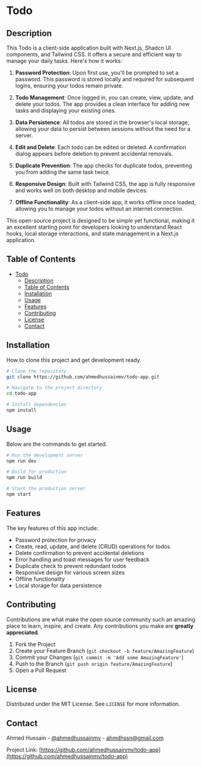 # Todo

## Description

This Todo is a client-side application built with Next.js, Shadcn UI components, and Tailwind CSS. It offers a secure and efficient way to manage your daily tasks. Here's how it works:

1. **Password Protection**: Upon first use, you'll be prompted to set a password. This password is stored locally and required for subsequent logins, ensuring your todos remain private.

2. **Todo Management**: Once logged in, you can create, view, update, and delete your todos. The app provides a clean interface for adding new tasks and displaying your existing ones.

3. **Data Persistence**: All todos are stored in the browser's local storage, allowing your data to persist between sessions without the need for a server.

4. **Edit and Delete**: Each todo can be edited or deleted. A confirmation dialog appears before deletion to prevent accidental removals.

5. **Duplicate Prevention**: The app checks for duplicate todos, preventing you from adding the same task twice.

6. **Responsive Design**: Built with Tailwind CSS, the app is fully responsive and works well on both desktop and mobile devices.

7. **Offline Functionality**: As a client-side app, it works offline once loaded, allowing you to manage your todos without an internet connection.

This open-source project is designed to be simple yet functional, making it an excellent starting point for developers looking to understand React hooks, local storage interactions, and state management in a Next.js application.

## Table of Contents

- [Todo](#todo)
  - [Description](#description)
  - [Table of Contents](#table-of-contents)
  - [Installation](#installation)
  - [Usage](#usage)
  - [Features](#features)
  - [Contributing](#contributing)
  - [License](#license)
  - [Contact](#contact)

## Installation

How to clone this project and get development ready.

```bash
# Clone the repository
git clone https://github.com/ahmedhussainmv/todo-app.git

# Navigate to the project directory
cd todo-app

# Install dependencies
npm install
```

## Usage

Below are the commands to get started.

```bash
# Run the development server
npm run dev

# Build for production
npm run build

# Start the production server
npm start
```

## Features

The key features of this app include:

- Password protection for privacy
- Create, read, update, and delete (CRUD) operations for todos
- Delete confirmation to prevent accidental deletions
- Error handling and toast messages for user feedback
- Duplicate check to prevent redundant todos
- Responsive design for various screen sizes
- Offline functionality
- Local storage for data persistence

## Contributing

Contributions are what make the open source community such an amazing place to learn, inspire, and create. Any contributions you make are **greatly appreciated**.

1. Fork the Project
2. Create your Feature Branch (`git checkout -b feature/AmazingFeature`)
3. Commit your Changes (`git commit -m 'Add some AmazingFeature'`)
4. Push to the Branch (`git push origin feature/AmazingFeature`)
5. Open a Pull Request

## License

Distributed under the MIT License. See `LICENSE` for more information.

## Contact

Ahmed Hussain - [@ahmedhussainmv](https://twitter.com/ahmedhussainmv) - ahmdhssn@gmail.com

Project Link: [https://github.com/ahmedhussainmv/todo-app](https://github.com/ahmedhussainmv/todo-app)